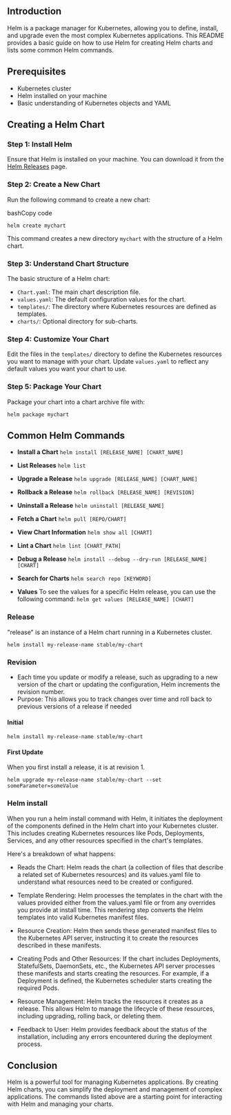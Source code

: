 
## Introduction

Helm is a package manager for Kubernetes, allowing you to define, install, and upgrade even the most complex Kubernetes applications. This README provides a basic guide on how to use Helm for creating Helm charts and lists some common Helm commands.

## Prerequisites

-   Kubernetes cluster
-   Helm installed on your machine
-   Basic understanding of Kubernetes objects and YAML

## Creating a Helm Chart

### Step 1: Install Helm

Ensure that Helm is installed on your machine. You can download it from the [Helm Releases](https://github.com/helm/helm/releases) page.

### Step 2: Create a New Chart

Run the following command to create a new chart:

bashCopy code

`helm create mychart` 

This command creates a new directory `mychart` with the structure of a Helm chart.

### Step 3: Understand Chart Structure

The basic structure of a Helm chart:

-   `Chart.yaml`: The main chart description file.
-   `values.yaml`: The default configuration values for the chart.
-   `templates/`: The directory where Kubernetes resources are defined as templates.
-   `charts/`: Optional directory for sub-charts.

### Step 4: Customize Your Chart

Edit the files in the `templates/` directory to define the Kubernetes resources you want to manage with your chart. Update `values.yaml` to reflect any default values you want your chart to use.

### Step 5: Package Your Chart

Package your chart into a chart archive file with:

`helm package mychart` 

## Common Helm Commands

-   **Install a Chart**
    `helm install [RELEASE_NAME] [CHART_NAME]` 
    
-   **List Releases**
    `helm list` 
    
-   **Upgrade a Release**
    `helm upgrade [RELEASE_NAME] [CHART_NAME]` 
    
-   **Rollback a Release**
    `helm rollback [RELEASE_NAME] [REVISION]` 
    
-   **Uninstall a Release**
    `helm uninstall [RELEASE_NAME]` 
    
-   **Fetch a Chart**
    `helm pull [REPO/CHART]` 
    
-   **View Chart Information**
    `helm show all [CHART]` 
    
-   **Lint a Chart**
    `helm lint [CHART_PATH]` 
    
-   **Debug a Release**
    `helm install --debug --dry-run [RELEASE_NAME] [CHART]` 
    
-   **Search for Charts**
    `helm search repo [KEYWORD]` 

-  **Values**
    To see the values for a specific Helm release, you can use the following command:
    `helm get values [RELEASE_NAME] [CHART]`
    

### Release
 "release" is an instance of a Helm chart running in a Kubernetes cluster.
 ```
helm install my-release-name stable/my-chart
```

### Revision
- Each time you update or modify a release, such as upgrading to a new version of the chart or updating the configuration, Helm increments the revision number.
- Purpose: This allows you to track changes over time and roll back to previous versions of a release if needed

#### Initial 
 ```
helm install my-release-name stable/my-chart
```

#### First Update
When you first install a release, it is at revision 1.
```
helm upgrade my-release-name stable/my-chart --set someParameter=someValue
```

### Helm install
When you run a helm install command with Helm, it initiates the deployment of the components defined in the Helm chart into your Kubernetes cluster. This includes creating Kubernetes resources like Pods, Deployments, Services, and any other resources specified in the chart's templates.

Here's a breakdown of what happens:

- Reads the Chart: Helm reads the chart (a collection of files that describe a related set of Kubernetes resources) and its values.yaml file to understand what resources need to be created or configured.

- Template Rendering: Helm processes the templates in the chart with the values provided either from the values.yaml file or from any overrides you provide at install time. This rendering step converts the Helm templates into valid Kubernetes manifest files.

- Resource Creation: Helm then sends these generated manifest files to the Kubernetes API server, instructing it to create the resources described in these manifests.

- Creating Pods and Other Resources: If the chart includes Deployments, StatefulSets, DaemonSets, etc., the Kubernetes API server processes these manifests and starts creating the resources. For example, if a Deployment is defined, the Kubernetes scheduler starts creating the required Pods.

- Resource Management: Helm tracks the resources it creates as a release. This allows Helm to manage the lifecycle of these resources, including upgrading, rolling back, or deleting them.

- Feedback to User: Helm provides feedback about the status of the installation, including any errors encountered during the deployment process.

## Conclusion

Helm is a powerful tool for managing Kubernetes applications. By creating Helm charts, you can simplify the deployment and management of complex applications. The commands listed above are a starting point for interacting with Helm and managing your charts.